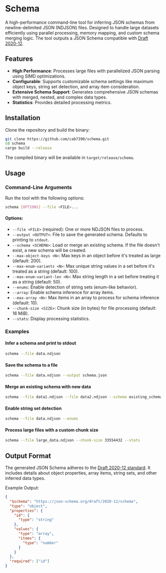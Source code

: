 # Schema

A high-performance command-line tool for inferring JSON schemas from newline-delimited JSON (NDJSON) files. Designed to handle large datasets efficiently using parallel processing, memory mapping, and custom schema merging logic. The tool outputs a JSON Schema compatible with [Draft 2020-12](https://json-schema.org/draft/2020-12/schema).

## Features

- **High Performance**: Processes large files with parallelized JSON parsing using SIMD optimizations.
- **Configurable**: Supports customizable schema settings like maximum object keys, string set detection, and array item consideration.
- **Extensive Schema Support**: Generates comprehensive JSON schemas with merged, nested, and complex data types.
- **Statistics**: Provides detailed processing metrics.

## Installation

Clone the repository and build the binary:

```bash
git clone https://github.com/cab7390/schema.git
cd schema
cargo build --release
```

The compiled binary will be available in `target/release/schema`.

## Usage

### Command-Line Arguments

Run the tool with the following options:

```bash
schema [OPTIONS] --file <FILE>...
```

#### Options:
- `--file <FILE>` (required): One or more NDJSON files to process.
- `--output <OUTPUT>`: File to save the generated schema. Defaults to printing to `stdout`.
- `--schema <SCHEMA>`: Load or merge an existing schema. If the file doesn't exist, a new schema will be created.
- `--max-object-keys <N>`: Max keys in an object before it's treated as large (default: 200).
- `--max-enum-variants <N>`: Max unique string values in a set before it's treated as a string (default: 100).
- `--max-enum-variant-len <N>`: Max string length in a set before treating it as a string (default: 50).
- `--enums`: Enable detection of string sets (enum-like behavior).
- `--array`: Enable schema inference for array items.
- `--max-array <N>`: Max items in an array to process for schema inference (default: 10).
- `--chunk-size <SIZE>`: Chunk size (in bytes) for file processing (default: 16 MiB).
- `--stats`: Display processing statistics.

### Examples

#### Infer a schema and print to stdout
```bash
schema --file data.ndjson
```

#### Save the schema to a file
```bash
schema --file data.ndjson --output schema.json
```

#### Merge an existing schema with new data
```bash
schema --file data1.ndjson --file data2.ndjson --schema existing_schema.json --output updated_schema.json
```

#### Enable string set detection
```bash
schema --file data.ndjson --enums
```

#### Process large files with a custom chunk size
```bash
schema --file large_data.ndjson --chunk-size 33554432 --stats
```

## Output Format

The generated JSON Schema adheres to the [Draft 2020-12 standard](https://json-schema.org/draft/2020-12/schema). It includes details about object properties, array items, string sets, and other inferred data types.

Example Output:
```json
{
  "$schema": "https://json-schema.org/draft/2020-12/schema",
  "type": "object",
  "properties": {
    "id": {
      "type": "string"
    },
    "values": {
      "type": "array",
      "items": {
        "type": "number"
      }
    }
  },
  "required": ["id"]
}
```
